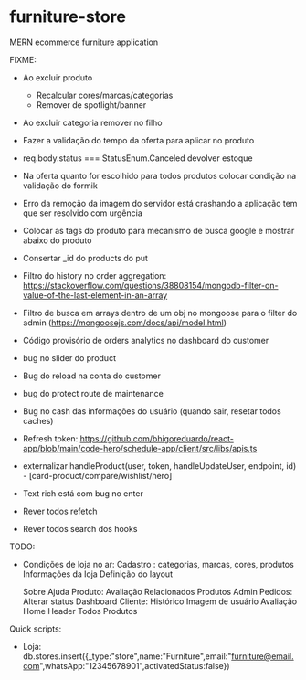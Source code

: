 # furniture-store
MERN ecommerce furniture application

FIXME:
  - Ao excluir produto
    - Recalcular cores/marcas/categorias
    - Remover de spotlight/banner
  - Ao excluir categoria remover no filho

  - Fazer a validação do tempo da oferta para aplicar no produto
  - req.body.status === StatusEnum.Canceled devolver estoque
  - Na oferta quanto for escolhido para todos produtos colocar condição na validação do formik
  - Erro da remoção da imagem do servidor está crashando a aplicação tem que ser resolvido com urgência

  - Colocar as tags do produto para mecanismo de busca google e mostrar abaixo do produto
  - Consertar _id do products do put
  - Filtro do history no order aggregation: https://stackoverflow.com/questions/38808154/mongodb-filter-on-value-of-the-last-element-in-an-array
  - Filtro de busca em arrays dentro de um obj no mongoose para o filter do admin (https://mongoosejs.com/docs/api/model.html)
  - Código provisório de orders analytics no dashboard do customer
  - bug no slider do product
  - Bug do reload na conta do customer
  - bug do protect route de maintenance
  - Bug no cash das informações do usuário (quando sair, resetar todos caches)
  - Refresh token: https://github.com/bhigoreduardo/react-app/blob/main/code-hero/schedule-app/client/src/libs/apis.ts
  - externalizar handleProduct(user, token, handleUpdateUser, endpoint, id) - [card-product/compare/wishlist/hero]
  - Text rich está com bug no enter
  - Rever todos refetch
  - Rever todos search dos hooks

TODO:
  - Condições de loja no ar:
    Cadastro : categorias, marcas, cores, produtos
    Informações da loja
    Definição do layout

    Sobre
Ajuda
Produto:
	Avaliação
	Relacionados
Produtos
Admin Pedidos:
	Alterar status
Dashboard Cliente:
	Histórico
	Imagem de usuário
	Avaliação
Home
Header Todos Produtos

Quick scripts:
- Loja:
  db.stores.insert({_type:"store",name:"Furniture",email:"furniture@email.com",whatsApp:"12345678901",activatedStatus:false})
